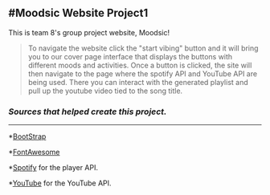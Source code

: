 #Moodsic Website Project1
---

This is team 8's group project website, Moodsic!

>To navigate the website click the "start vibing" button and it will bring you to our cover page interface that displays the buttons with different moods and activities.
>Once a button is clicked, the site will then navigate to the page where the spotify API and YouTube API are being used. There you can interact with the generated playlist and pull up the youtube video tied to the song title.

### _Sources that helped create this project._
---

*[BootStrap](https://stackpath.bootstrapcdn.com/bootstrap/4.3.1/css/bootstrap.min.css)

*[FontAwesome](https://kit.fontawesome.com/c8e4d183c2.js)

*[Spotify](https://open.spotify.com) for the player API.

*[YouTube](https://www.youtube.com) for the YouTube API.

